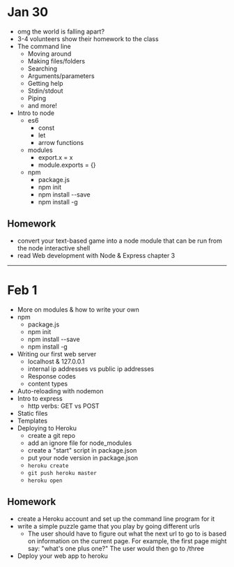 # Jan 30

* omg the world is falling apart?
* 3-4 volunteers show their homework to the class
* The command line
	* Moving around
	* Making files/folders
	* Searching
	* Arguments/parameters
	* Getting help
	* Stdin/stdout
	* Piping
	* and more!
* Intro to node
	* es6
		* const
		* let
		* arrow functions
	* modules
		* export.x = x
		* module.exports = {}
	* npm
		* package.js
		* npm init
		* npm install --save
		* npm install -g

		
## Homework
* convert your text-based game into a node module that can be run from the node interactive shell
* read Web development with Node & Express chapter 3

-----

# Feb 1
* More on modules & how to write your own
* npm
	* package.js
	* npm init
	* npm install --save
	* npm install -g
* Writing our first web server
	* localhost & 127.0.0.1
	* internal ip addresses vs public ip addresses
	* Response codes
	* content types
* Auto-reloading with nodemon
* Intro to express
	* http verbs: GET vs POST
* Static files
* Templates
* Deploying to Heroku
	* create a git repo
	* add an ignore file for node_modules
	* create a "start" script in package.json
	* put your node version in package.json
	* ```heroku create```
	* ```git push heroku master```
	* ```heroku open```

## Homework
* create a Heroku account and set up the command line program for it
* write a simple puzzle game that you play by going different urls
	* The user should have to figure out what the next url to go to is based on information on the current page. For example, the first page might say: "what's one plus one?" The user would then go to /three
* Deploy your web app to heroku